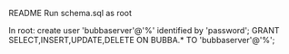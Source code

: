 README
Run schema.sql as root

In root:
create user 'bubbaserver'@'%' identified by 'password';
GRANT SELECT,INSERT,UPDATE,DELETE ON BUBBA.* TO 'bubbaserver'@'%';